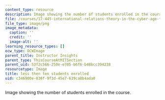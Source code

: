 ```yaml
---
content_type: resource
description: Image showing the number of students enrolled in the course.
file: /courses/17-445-international-relations-theory-in-the-cyber-age-fall-2015/c346900e036f9f3d45e7639ca8b4ada0_ocwimage.2016-06-08.8464964311
file_type: image/png
image_metadata:
  caption: ''
  credit: ''
  image-alt: ''
learning_resource_types: []
ocw_type: OCWImage
parent_title: Instructor Insights
parent_type: ThisCourseAtMITSection
parent_uid: 53f2c566-250e-e705-b6f6-b48bcc394238
resourcetype: Image
title: less then ten students enrolled
uid: c346900e-036f-9f3d-45e7-639ca8b4ada0
---
```

Image showing the number of students enrolled in the course.

